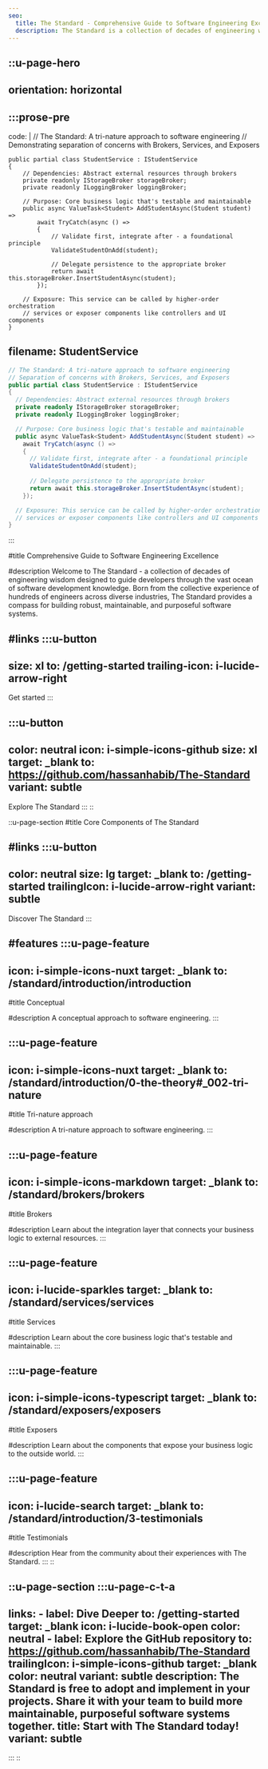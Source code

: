 ```yaml
---
seo:
  title: The Standard - Comprehensive Guide to Software Engineering Excellence
  description: The Standard is a collection of decades of engineering wisdom designed to guide developers through the vast ocean of software development knowledge.
---
```


::u-page-hero
---
orientation: horizontal
---
  :::prose-pre
  ---
  code: |
    // The Standard: A tri-nature approach to software engineering
    // Demonstrating separation of concerns with Brokers, Services, and Exposers

    public partial class StudentService : IStudentService
    {
        // Dependencies: Abstract external resources through brokers
        private readonly IStorageBroker storageBroker;
        private readonly ILoggingBroker loggingBroker;
        
        // Purpose: Core business logic that's testable and maintainable
        public async ValueTask<Student> AddStudentAsync(Student student) =>
            await TryCatch(async () =>
            {
                // Validate first, integrate after - a foundational principle
                ValidateStudentOnAdd(student);
                
                // Delegate persistence to the appropriate broker
                return await this.storageBroker.InsertStudentAsync(student);
            });
        
        // Exposure: This service can be called by higher-order orchestration
        // services or exposer components like controllers and UI components
    }
  filename: StudentService
  ---
  ```csharp
  // The Standard: A tri-nature approach to software engineering 
  // Separation of concerns with Brokers, Services, and Exposers
  public partial class StudentService : IStudentService
  {
    // Dependencies: Abstract external resources through brokers
    private readonly IStorageBroker storageBroker;
    private readonly ILoggingBroker loggingBroker;

    // Purpose: Core business logic that's testable and maintainable
    public async ValueTask<Student> AddStudentAsync(Student student) =>
      await TryCatch(async () =>
      {
        // Validate first, integrate after - a foundational principle
        ValidateStudentOnAdd(student);
        
        // Delegate persistence to the appropriate broker
        return await this.storageBroker.InsertStudentAsync(student);
      });

    // Exposure: This service can be called by higher-order orchestration
    // services or exposer components like controllers and UI components
  }
  ```
  :::

#title
Comprehensive Guide to Software Engineering Excellence

#description
Welcome to The Standard - a collection of decades of engineering wisdom designed to guide developers through the vast ocean of software development knowledge. Born from the collective experience of hundreds of engineers across diverse industries, The Standard provides a compass for building robust, maintainable, and purposeful software systems.

#links
  :::u-button
  ---
  size: xl
  to: /getting-started
  trailing-icon: i-lucide-arrow-right
  ---
  Get started
  :::

  :::u-button
  ---
  color: neutral
  icon: i-simple-icons-github
  size: xl
  target: _blank
  to: https://github.com/hassanhabib/The-Standard
  variant: subtle
  ---
  Explore The Standard
  :::
::

::u-page-section
#title
Core Components of The Standard

#links
  :::u-button
  ---
  color: neutral
  size: lg
  target: _blank
  to: /getting-started
  trailingIcon: i-lucide-arrow-right
  variant: subtle
  ---
  Discover The Standard
  :::

#features
  :::u-page-feature
  ---
  icon: i-simple-icons-nuxt
  target: _blank
  to: /standard/introduction/introduction
  ---
  #title
  Conceptual

  #description
  A conceptual approach to software engineering.
  :::

  :::u-page-feature
  ---
  icon: i-simple-icons-nuxt
  target: _blank
  to: /standard/introduction/0-the-theory#_002-tri-nature
  ---
  #title
  Tri-nature approach

  #description
  A tri-nature approach to software engineering.
  :::

  :::u-page-feature
  ---
  icon: i-simple-icons-markdown
  target: _blank
  to: /standard/brokers/brokers
  ---
  #title
  Brokers

  #description
  Learn about the integration layer that connects your business logic to external resources.
  :::

  :::u-page-feature
  ---
  icon: i-lucide-sparkles
  target: _blank
  to: /standard/services/services
  ---
  #title
  Services

  #description
  Learn about the core business logic that's testable and maintainable.
  :::

  :::u-page-feature
  ---
  icon: i-simple-icons-typescript
  target: _blank
  to: /standard/exposers/exposers
  ---
  #title
  Exposers

  #description
  Learn about the components that expose your business logic to the outside world.
  :::

  :::u-page-feature
  ---
  icon: i-lucide-search
  target: _blank
  to: /standard/introduction/3-testimonials
  ---
  #title
  Testimonials

  #description
  Hear from the community about their experiences with The Standard.
  :::
::

::u-page-section
  :::u-page-c-t-a
  ---
  links:
    - label: Dive Deeper
      to: /getting-started
      target: _blank
      icon: i-lucide-book-open
      color: neutral
    - label: Explore the GitHub repository
      to: https://github.com/hassanhabib/The-Standard
      trailingIcon: i-simple-icons-github
      target: _blank
      color: neutral
      variant: subtle
  description: The Standard is free to adopt and implement in your projects. Share it with your team to build more maintainable, purposeful software systems together.
  title: Start with The Standard today!
  variant: subtle
  ---
  :::
::
